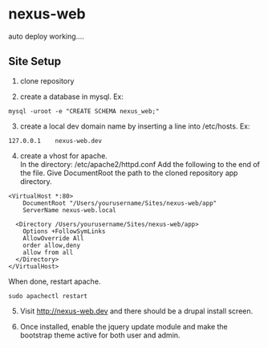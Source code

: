 # nexus-web

auto deploy working....

## Site Setup

1) clone repository

2) create a database in mysql. Ex:
```
mysql -uroot -e "CREATE SCHEMA nexus_web;"
```

3) create a local dev domain name by inserting a line into /etc/hosts. Ex: 
``` 
127.0.0.1    nexus-web.dev
```
4) create a vhost for apache.  
In the directory: /etc/apache2/httpd.conf
Add the following to the end of the file.  Give DocumentRoot the path to the cloned repository app directory.  
```
<VirtualHost *:80>
    DocumentRoot "/Users/yourusername/Sites/nexus-web/app" 
    ServerName nexus-web.local

  <Directory /Users/yourusername/Sites/nexus-web/app>
    Options +FollowSymLinks
    AllowOverride All
    order allow,deny
    allow from all
  </Directory>
</VirtualHost>
```
When done, restart apache.
```
sudo apachectl restart
```

5) Visit http://nexus-web.dev and there should be a drupal install screen.

6) Once installed, enable the jquery update module and make the bootstrap theme active for both user and admin. 
